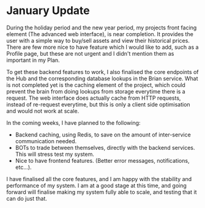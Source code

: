 # January Update

During the holiday period and the new year period, my projects front facing element (The advanced web interface), is near completion. It provides the user with a simple way to buy/sell assets and view their historical prices. There are few more nice to have feature which I would like to add, such as a Profile page, but these are not urgent and I didn't mention them as important in my Plan.

To get these backend features to work, I also finalised the core endpoints of the Hub and the corresponding database lookups in the Brian service. What is not completed yet is the caching element of the project, which could prevent the brain from doing lookups from storage everytime there is a request. The web interface does actually cache from HTTP requests, instead of re-request everytime, but this is only a client side optimisation and would not work at scale.

In the coming weeks, I have planned to the following:
- Backend caching, using Redis, to save on the amount of inter-service communication needed.
- BOTs to trade between themselves, directly with the backend services. This will stress test my system.
- Nice to have frontend features. (Better error messages, notifications, etc...).

I have finalised all the core features, and I am happy with the stability and performance of my system. I am at a good stage at this time, and going forward will finalise making my system fully able to scale, and testing that it can do just that.
